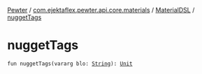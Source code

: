 [Pewter](../../index.md) / [com.ejektaflex.pewter.api.core.materials](../index.md) / [MaterialDSL](index.md) / [nuggetTags](./nugget-tags.md)

# nuggetTags

`fun nuggetTags(vararg blo: `[`String`](https://kotlinlang.org/api/latest/jvm/stdlib/kotlin/-string/index.html)`): `[`Unit`](https://kotlinlang.org/api/latest/jvm/stdlib/kotlin/-unit/index.html)